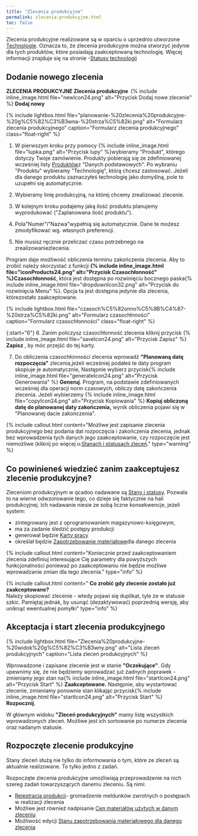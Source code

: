 ```yaml
---
title: "Zlecenia produkcyjne"
permalink: zlecenia-produkcyjne.html 
toc: false
---
```

Zlecenia produkcyjne realizowane są w oparciu o uprzednio utworzone [Technologie](/technologie-szczegoly). Oznacza to, że zlecenia produkcyjne można stworzyć jedynie dla tych produktów, które posiadają zaakceptowaną technologię. Więcej informacji znajduje się na stronie  -[Statusy technologii](/statusy-technologii)
  
## Dodanie nowego zlecenia  

<b>ZLECENIA PRODUKCYJNE  Zlecenia produkcyjne  </b>{% include inline_image.html file="newIcon24.png" alt="Przycisk Dodaj nowe zlecenie" %} <b>Dodaj nowy</b>

{% include lightbox.html file="planowanie-%20zlecenia%20produkcyjne-%20g%C5%82%C3%B3wna-%20strza%C5%82ki.png" alt="Formularz zlecenia produkcyjnego" caption="Formularz zlecenia produkcyjnego" class="float-right" %}

1. W pierwszym kroku przy pomocy {% include inline_image.html file="lupka.png" alt="Przycisk lupy" %}wybieramy "Produkt", którego dotyczy Twoje zamówienie. Produkty pobierają się ze zdefiniowanej wcześniej listy [Produktów](/produkty)z "Danych podstawowych". Po wybraniu "Produktu" wybieramy "Technologię", którą chcesz zastosować. Jeżeli dla danego produktu zaznaczyłeś technologię jako domyślną, pole to uzupełni się automatycznie.  
  
2. Wybieramy linię produkcyjną, na której chcemy zrealizować zlecenie.  
  
3. W kolejnym kroku podajemy jaką ilość produktu planujemy wyprodukować ("Zaplanowana ilość produktu").  
  
4. Pola"Numer"i"Nazwa"wypełnią się automatycznie. Dane te możesz zmodyfikować wg. własnych preferencji.  
  
5. Nie musisz ręcznie przeliczać czasu potrzebnego na zrealizowaniezlecenia. 

    
Program daje możliwość obliczenia terminu zakończenia zlecenia. Aby to zrobić należy skorzystać z funkcji **{% include inline_image.html file="iconProducts24.png" alt="Przycisk Czasochłonność" %}Czasochłonność**, która jest dostępna po rozwinięciu bocznego paska{% include inline_image.html file="dropdownIcon32.png" alt="Przycisk do rozwinięcia Menu" %}. Opcja ta jest dostępna jedynie dla zlecenia, którezostało zaakceptowane.  

{% include lightbox.html file="czasoch%C5%82onno%C5%9B%C4%87-%20strza%C5%82ki.png" alt="Formularz czasochłnności" caption="Formularz czasochłonności" class="float-right" %}

{:start="6"} 
6. Zanim policzysz czasochłonność zlecenia kliknij przycisk {% include inline_image.html file="saveIcon24.png" alt="Przycisk Zapisz" %}  **Zapisz** , by móc przejść do tej karty.  

  
7. Do obliczenia czasochłonności zlecenia wprowadź **"Planowaną datę rozpoczęcia"** zlecenia,jeżeli wcześniej podałeś te daty program skopiuje je automatycznie, Następnie wybierz przycisk{% include inline_image.html file="generateIcon24.png" alt="Przycisk Generowania" %}  **Generuj**. Program, na podstawie zdefiniowanych wcześniej dla operacji norm czasowych, obliczy datę zakończenia zlecenia. Jeżeli wybierzemy {% include inline_image.html file="copyIcon24.png" alt="Przycisk Kopiowania" %} **Kopiuj obliczoną datę do planowanej daty zakończenia,** wynik obliczenia pojawi się w "Planowanej dacie zakończenia". 

{% include callout.html content="Możliwe jest zapisanie zlecenia produkcyjnego bez podania dat rozpoczęcia i zakończenia zlecenia, jednak bez wprowadzenia tych danych jego zaakceptowanie, czy rozpoczęcie jest niemożliwe (kliknij po więcej o:[Stanach i statusach zleceń](/stany-i-statusy-zlecen)." type="warning" %} 

## Co powinieneś wiedzieć zanim zaakceptujesz zlecenie produkcyjne?
  
Zleceniom produkcyjnym w qcadoo nadawane są [Stany i statusy](/stany-i-statusy-zlecen). Pozwala to na wierne odwzorowanie tego, co dzieje się faktycznie na hali produkcyjnej. Ich nadawanie niesie ze sobą liczne konsekwencje, jeżeli system:  

- zintegrowany jest z oprogramowaniem magazynowo-księgowym,
- ma za zadanie śledzić postępy produkcji
- generował będzie [Karty pracy](/karty-pracy)
- określał będzie [Zapotrzebowanie materiałowe](/zapotrzebowanie-materialowe)dla danego zlecenia

{% include callout.html content="Koniecznie przed zaakceptowaniem zlecenia zdefiniuj interesujące Cię parametry dla powyższych funkcjonalności ponieważ po zaakceptowaniu nie będzie możliwe wprowadzanie zmian dla tego zlecenia." type="info" %} 

{% include callout.html content="
 **Co zrobić gdy zlecenie zostało już zaakceptowane?** <br>
Należy skopiować zlecenie - wtedy pojawi się duplikat, tyle że w statusie szkic. Pamiętaj jednak, by usunąć (dezaktywować) poprzednią wersję, aby uniknąć ewentualnej pomyłki" type="info" %} 

## Akceptacja i start zlecenia produkcyjnego

{% include lightbox.html file="Zlecenia%20produkcyjne-%20widok%20g%C5%82%C3%B3wny.png" alt="Lista zleceń produkcyjnych" caption="Lista zleceń produkcyjnych" %}
  

Wprowadzone i zapisane zlecenie jest w stanie **"Oczekujące"**. Gdy upewnimy się, że nie będziemy wprowadzać już żadnych poprawek - zmieniamy jego stan na{% include inline_image.html file="startIcon24.png" alt="Przycisk Start" %} **Zaakceptowane.** Następnie, aby wystartować zlecenie, zmieniamy ponownie stan klikając przycisk{% include inline_image.html file="startIcon24.png" alt="Przycisk Start" %} **Rozpocznij**.

W głównym widoku **"Zleceń produkcyjnych"** mamy listę wszystkich wprowadzonych zleceń. Możliwe jest ich sortowanie po numerze zlecenia oraz nadanym statusie.

## Rozpoczęte zlecenie produkcyjne

Stany zleceń służą nie tylko do informowania o tym, które ze zleceń są aktualnie realizowane. To tylko jedno z zadań.

Rozpoczęte zlecenia produkcyjne umożliwiają przeprowadzenie na nich szereg zadań towarzyszących danemu zleceniu. Są nimi:


- [Rejestracja produkcji](/rejestracja)- gromadzenie meldunków zwrotnych o postępach w realizacji zlecenia
- Możliwe jest również nadpisanie [Cen materiałów użytych w danym zleceniu](/ceny-materialow-dla-zlecenia)
- Możliwość edycji [Stanu zapotrzebowania materiałowego dla danego zlecenia](/zmiana-stanu-zapotrzebowania)
